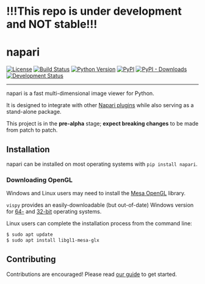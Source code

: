 <h1> !!!This repo is under development and NOT stable!!! </h1>

# napari
[![License](https://img.shields.io/pypi/l/napari-gui.svg)](https://github.com/Napari/napari-gui/raw/master/LICENSE)
[![Build Status](https://api.cirrus-ci.com/github/Napari/napari-gui.svg)](https://cirrus-ci.com/Napari/napari-gui)
[![Python Version](https://img.shields.io/pypi/pyversions/napari-gui.svg)](https://python.org)
[![PyPI](https://img.shields.io/pypi/v/napari-gui.svg)](https://pypi.org/project/napari-gui)
[![PyPI - Downloads](https://img.shields.io/pypi/dm/napari-gui.svg)](https://pypistats.org/packages/napari-gui)
[![Development Status](https://img.shields.io/pypi/status/napari-gui.svg)](https://github.com/Napari/napari-gui)

---

napari is a fast multi-dimensional image viewer for Python.

It is designed to integrate with other [Napari plugins](https://github.com/topics/napari-plugin) while also serving as a stand-alone package.

This project is in the **pre-alpha** stage; **expect breaking changes** to be made from patch to patch.

## Installation

napari can be installed on most operating systems with `pip install napari`.

### Downloading OpenGL

Windows and Linux users may need to install the [Mesa OpenGL](https://www.mesa3d.org/) library.

`vispy` provides an easily-downloadable (but out-of-date) Windows version for [64-](https://github.com/vispy/demo-data/raw/master/mesa/opengl32_mingw_64.dll) and [32-bit](https://github.com/vispy/demo-data/raw/master/mesa/opengl32_mingw_64.dll) operating systems.

Linux users can complete the installation process from the command line:

```sh
$ sudo apt update
$ sudo apt install libgl1-mesa-glx
```

## Contributing

Contributions are encouraged! Please read [our guide](https://github.com/Napari/napari-gui/blob/master/CONTRIBUTING.md) to get started.

